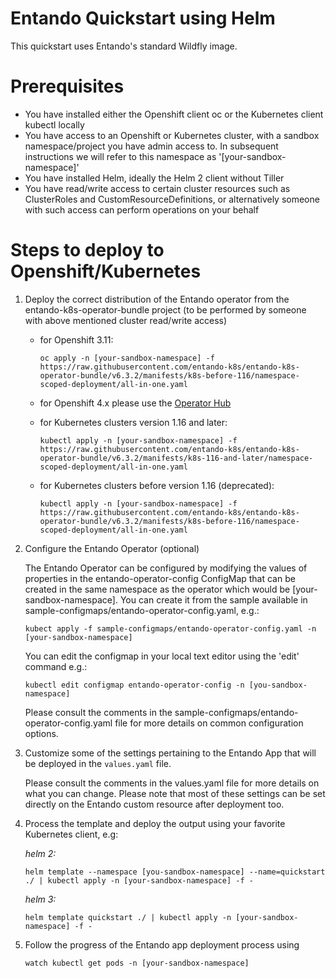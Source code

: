 # Entando Quickstart using Helm

This quickstart uses Entando's standard Wildfly image.

# Prerequisites

  - You have installed either the Openshift client oc or the Kubernetes client kubectl locally
  - You have access to an Openshift or Kubernetes cluster, with a sandbox namespace/project you have admin access to. In subsequent instructions we will refer to this namespace as '[your-sandbox-namespace]'
  - You have installed Helm, ideally the Helm 2 client without Tiller
  - You have read/write access to certain cluster resources such as ClusterRoles and CustomResourceDefinitions, or alternatively someone with such access can perform operations on your behalf

# Steps to deploy to Openshift/Kubernetes

1. Deploy the correct distribution of the Entando operator from the entando-k8s-operator-bundle project (to be performed by someone with above mentioned cluster read/write access)
   
   - for Openshift 3.11: 
      
        `oc apply -n [your-sandbox-namespace] -f https://raw.githubusercontent.com/entando-k8s/entando-k8s-operator-bundle/v6.3.2/manifests/k8s-before-116/namespace-scoped-deployment/all-in-one.yaml`
   - for Openshift 4.x please use the [Operator Hub](https://link.to.oh.tutorial)
   - for Kubernetes clusters version 1.16 and later:
       
        `kubectl apply -n [your-sandbox-namespace] -f https://raw.githubusercontent.com/entando-k8s/entando-k8s-operator-bundle/v6.3.2/manifests/k8s-116-and-later/namespace-scoped-deployment/all-in-one.yaml`
   - for Kubernetes clusters before version 1.16 (deprecated):
     
        `kubectl apply -n [your-sandbox-namespace] -f https://raw.githubusercontent.com/entando-k8s/entando-k8s-operator-bundle/v6.3.2/manifests/k8s-before-116/namespace-scoped-deployment/all-in-one.yaml`
     
2. Configure the Entando Operator (optional)
   
   The Entando Operator can be configured by modifying the values of properties in the entando-operator-config ConfigMap that can be created in the same namespace as
   the operator which would be [your-sandbox-namespace]. You can create it from the sample available in sample-configmaps/entando-operator-config.yaml, e.g.:
      
      `kubect apply -f sample-configmaps/entando-operator-config.yaml -n [your-sandbox-namespace]`
   
   You can edit the configmap in your local text editor using the 'edit' command e.g.:
   
      `kubectl edit configmap entando-operator-config -n [you-sandbox-namespace]`
   
   Please consult the comments in the sample-configmaps/entando-operator-config.yaml file for more details on common 
   configuration options.
3. Customize some of the settings pertaining to the Entando App that will be deployed in the  `values.yaml` file.
   
   Please consult the comments in the values.yaml file for more details on what you can change. Please note that 
   most of these settings can be set directly on the Entando custom resource after deployment too.

4. Process the template and deploy the output using your favorite Kubernetes client, e.g:

   *helm 2:*

      `helm template --namespace [you-sandbox-namespace] --name=quickstart  ./ | kubectl apply -n [your-sandbox-namespace] -f -`

   *helm 3:*

      `helm template quickstart ./ | kubectl apply -n [your-sandbox-namespace] -f -`

5. Follow the progress of the Entando app deployment process using

     `watch kubectl get pods -n [your-sandbox-namespace]`
